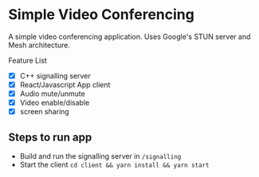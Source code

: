 # Simple Video Conferencing
A simple video conferencing application. Uses Google's STUN server and Mesh architecture.

Feature List
- [x] C++ signalling server
- [x] React/Javascript App client
- [x] Audio mute/unmute
- [x] Video enable/disable
- [x] screen sharing

## Steps to run app
- Build and run the signalling server in `/signalling` 
- Start the client `cd client && yarn install && yarn start`

